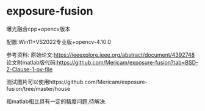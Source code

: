 # exposure-fusion

曝光融合cpp+opencv版本

配置:Win11+VS2022专业版+opencv-4.10.0

参考资料:
原始论文:https://ieeexplore.ieee.org/abstract/document/4392748
论文附matlab版代码:https://github.com/Mericam/exposure-fusion?tab=BSD-2-Clause-1-ov-file

测试图片可以使用https://github.com/Mericam/exposure-fusion/tree/master/house

和matlab相比具有一定的精度问题,待解决.
